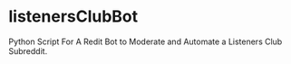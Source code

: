 # listenersClubBot
Python Script For A Redit Bot to Moderate and Automate a Listeners Club Subreddit.
